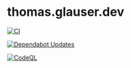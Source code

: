 # thomas.glauser.dev

[![CI](https://github.com/thomasglauser/thomas.glauser.dev/actions/workflows/ci.yml/badge.svg)](https://github.com/thomasglauser/thomas.glauser.dev/actions/workflows/ci.yml)

[![Dependabot Updates](https://github.com/thomasglauser/thomas.glauser.dev/actions/workflows/dependabot/dependabot-updates/badge.svg)](https://github.com/thomasglauser/thomas.glauser.dev/actions/workflows/dependabot/dependabot-updates)

[![CodeQL](https://github.com/thomasglauser/thomas.glauser.dev/actions/workflows/github-code-scanning/codeql/badge.svg)](https://github.com/thomasglauser/thomas.glauser.dev/actions/workflows/github-code-scanning/codeql)
